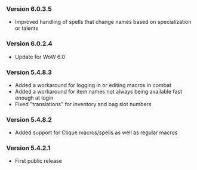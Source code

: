### Version 6.0.3.5

* Improved handling of spells that change names based on specialization or talents

### Version 6.0.2.4

* Update for WoW 6.0

### Version 5.4.8.3

* Added a workaround for logging in or editing macros in combat
* Added a workaround for item names not always being available fast enough at login
* Fixed "translations" for inventory and bag slot numbers

### Version 5.4.8.2

* Added support for Clique macros/spells as well as regular macros

### Version 5.4.2.1

* First public release
